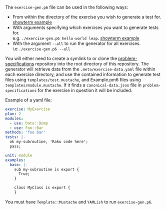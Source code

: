 The `exercise-gen.p6` file can be used in the following ways:
* From within the directory of the exercise you wish to generate a test for. [showterm example](http://showterm.io/cc7ddb7b23bb73e784d7d)
* With arguments specifying which exercises you want to generate tests for.  
  e.g. `./exercise-gen.p6 hello-world leap`. [showterm example](http://showterm.io/54d5cf196eb45a0e40640)
* With the argument `--all` to run the generator for all exercises.  
  i.e `./exercise-gen.p6 --all`

You will either need to create a symlink to or clone the
[problem-specifications](https://github.com/exercism/problem-specifications) repository
into the root directory of this repository.
The generator will retrieve data from the `.meta/exercise-data.yaml` file within
each exercise directory, and use the contained information to generate
test files using `templates/test.mustache`, and Example.pm6 files using
`templates/module.mustache`. If it finds a `canonical-data.json` file in
`problem-specifications` for the exercise in question it will be included.

Example of a yaml file:
```yaml
exercise: MyExercise
plan: 2
modules:
  - use: Data::Dump
  - use: Foo::Bar
methods: 'foo bar'
tests: |-
  ok my-subroutine, 'Raku code here';
  pass;

unit: module
examples:
  base: |-
    sub my-subroutine is export {
      True;
    }

    class MyClass is export {
    }
```

You must have `Template::Mustache` and `YAMLish` to run `exercise-gen.p6`.
